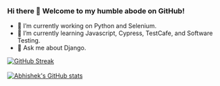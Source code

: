 ### Hi there 👋 Welcome to my humble abode on GitHub!

<!--
**Amanimal/amanimal** is a ✨ _special_ ✨ repository because its `README.md` (this file) appears on your GitHub profile.

Here are some ideas to get you started:
-->

- 🔭 I’m currently working on Python and Selenium.
- 🌱 I’m currently learning Javascript, Cypress, TestCafe, and Software Testing.
- 💬 Ask me about Django.
<!--
- 👯 I’m looking to collaborate on ...
- 🤔 I’m looking for help with ...
- 📫 How to reach me: [LinkedIn](https://www.linkedin.com/in/01anuraganand/)
- 😄 Pronouns: ...
- ⚡ Fun fact: ...
-->

[![GitHub Streak](https://github-readme-streak-stats.herokuapp.com?user=Amanimal&theme=flag-fiji&date_format=j%20M%5B%20Y%5D&theme=dark)](https://git.io/streak-stats)
<br><br>
[![Abhishek's GitHub stats](https://github-readme-stats.vercel.app/api?username=Amanimal&show_icons=true&theme=dark)](https://github.com/anuraghazra/github-readme-stats)
